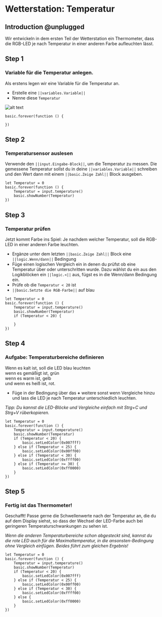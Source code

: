 # Wetterstation: Temperatur

## Introduction @unplugged

Wir entwickeln in dem ersten Teil der Wetterstation ein Thermometer, dass
die RGB-LED je nach Temperatur in einer anderen Farbe aufleuchten lässt.

## Step 1

### Variable für die Temperatur anlegen.

Als erstens legen wir eine Variable für die Temperatur an. 
- Erstelle eine ``||variables.Variable||``
- Nenne diese ``Temperatur``

![alt text](https://raw.githubusercontent.com/jasperp92/makecode-tutorials/master/assets/images/variablen.gif)

```template
basic.forever(function () {

})
```

## Step 2

### Temperatursensor auslesen

Verwende den ``||input.Eingabe-Block||``, um die Temperatur zu messen. Die
gemessene Temperatur sollst du in deine ``||variables.Variable||`` schreiben und den
Wert dann mit einem ``||basic.Zeige Zahl||`` Block ausgeben.

```blocks
let Temperatur = 0
basic.forever(function () {
    Temperatur = input.temperature()
    basic.showNumber(Temperatur)
})
```

## Step 3

### Temperatur prüfen

Jetzt kommt Farbe ins Spiel: Je nachdem welcher Temperatur, soll die
RGB-LED in einer anderen Farbe leuchten.
- Ergänze unter dem letzten ``||basic.Zeige Zahl||`` Block eine ``||logic.Wenn/dann||`` Bedingung
- Füge einen logischen Vergleich ein in
denen du prüfst ob eine Temperatur über oder unterschritten wurde.
Dazu wählst du ein aus den Logikblöcken ein ``||logic.<||`` aus, 
fügst es in die Wenn/dann Bedingung ein.
- Prüfe ob die ``Temperatur < 20`` ist
- ``||basic.Setzte die RGB-Farbe||`` auf blau

```blocks
let Temperatur = 0
basic.forever(function () {
    Temperatur = input.temperature()
    basic.showNumber(Temperatur)
    if (Temperatur < 20) {
    	
    }
})
```

## Step 4

### Aufgabe: Temperaturbereiche definieren

Wenn es kalt ist, soll die LED blau leuchten  
wenn es gemäßigt ist, grün   
wenn es warm ist, gelb  
und wenn es heiß ist, rot.

- Füge in der Bedingung über das **+** weitere sonst wenn Vergleiche hinzu
und lass die LED je nach Temperatur unterschiedlich leuchten.

*Tipp: Du kannst die LED-Blöcke und Vergleiche einfach mit Strg+C und Strg+V rüberkopieren.*

```blocks
let Temperatur = 0
basic.forever(function () {
    Temperatur = input.temperature()
    basic.showNumber(Temperatur)
    if (Temperatur < 20) {
        basic.setLedColor(0x007fff)
    } else if (Temperatur < 25) {
        basic.setLedColor(0x00ff00)
    } else if (Temperatur < 30) {
        basic.setLedColor(0xffff00)
    } else if (Temperatur >= 30) {
        basic.setLedColor(0xff0000)
    }
})
```

## Step 5

### Fertig ist das Thermometer!

Geschafft! Passe gerne die Schwellenwerte nach der Temperatur an, die du auf dem Display siehst,
so dass der Wechsel der LED-Farbe auch bei geringeren Temperaturschwankungen zu sehen ist.

*Wenn die anderen Temperaturbereiche schon abgesteckt sind, kannst du 
die rote LED auch für die Maximaltemperatur, in die ansonsten-Bedingung ohne Vergleich einfügen.
Beides führt zum gleichen Ergebnis!*


```blocks
let Temperatur = 0
basic.forever(function () {
    Temperatur = input.temperature()
    basic.showNumber(Temperatur)
    if (Temperatur < 20) {
        basic.setLedColor(0x007fff)
    } else if (Temperatur < 25) {
        basic.setLedColor(0x00ff00)
    } else if (Temperatur < 30) {
        basic.setLedColor(0xffff00)
    } else {
        basic.setLedColor(0xff0000)
    }
})
```